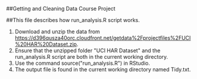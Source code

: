 ##Getting and Cleaning Data Course Project

##This file describes how run_analysis.R script works.

1. Download and unzip the data from https://d396qusza40orc.cloudfront.net/getdata%2Fprojectfiles%2FUCI%20HAR%20Dataset.zip.
2. Ensure that the unzipped folder "UCI HAR Dataset" and the run_analysis.R script are both in the current working directory.
3. Use the command source("run_analysis.R") in RStudio.
4. The output file is found in the current working directory named Tidy.txt.